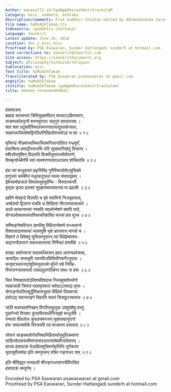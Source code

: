 ```yaml
---
Author: manavallI shrIgaNgAdharashAstrIrachitaM
Category: misc, vedanta, ashtaka
Description/comments: From Gambhir Chintan edited by Akhandananda Saraswati
File name: haMsAShTakam.itx
Indexextra: (gambhIra chintana)
Language: Sanskrit
Latest update: June 24, 2018
Location: doc_z_misc_misc
Proofread by: PSA Easwaran, Sunder Hattangadi sunderh at hotmail.com
Send corrections to: Sanskrit@cheerful.com
Site access: https://sanskritdocuments.org
Subject: philosophy/hinduism/religion
Sublocation: misc
Text title: haMsAShTakam
Transliterated by: PSA Easwaran psaeaswaran at gmail.com
engtitle: haMsAShTakam
itxtitle: haMsAShTakam (gaNgAdharashAstrIrachitam)
title: हंसाष्टकम् (गण्गाधरशास्त्रीरचितम्)

---
```

  
 हंसाष्टकम्   
ब्रह्माहं सत्स्वरूपं चितिसुखमविदन् माययाऽऽक्षिप्यमाणः,  
तत्सम्पर्कापनुत्त्यै शरणमुपगतः सद्गुरुं ज्ञाततत्त्वम् ।  
श्रावं श्रावं तदुक्तीश्चिरतरमननापास्तदुस्तर्कजालः,  
साक्षात्कारैकशेषाद्विगलितनिखिलोपप्लवोऽहं स एव ॥ १॥  
  
मृत्पिण्डं नीडमाप्यास्थिरचितमनिलान्दोलितं रन्ध्रपूर्णं,  
हंसाश्रित्य प्रमाद्यँस्त्यजसि यदि सुखावाप्तिहेतुं विचारम् ।  
वर्षैरल्पैरमुष्मिन् विदलति वितथीभूततत्स्थैर्ययत्नो,  
विस्मृत्योच्चैर्गतिं स्वां त्वमशरणतयाऽधःपतन् शोचितासि ॥ २॥  
  
हंस त्वां बन्धुकामां प्रकृतिमिह गुणैश्चित्तदेशेऽसुसिक्ते  
प्रागुप्त्वा कर्मबीजं मधुरकटुफलं व्यस्य संसारवृक्षम् ।  
द्वेषेप्सामोहजालं विमतवसुवपुर्ग्रन्थि - विस्तारयन्तीं  
दृष्ट्वा कृत्वा हताशां सुखमयमभयमानसं मा प्रहासीः ॥ ३॥  
  
प्रक्षीणे मेघवृन्दे विरमति च वृषे स्वामिनो निःस्पृहत्वात्,  
अश्रोतव्ये द्विजानां वचसि च शिखिनां नीरजस्यात्मलाभे ।  
काले सत्त्वान्यभावं गमयति चपलोन्मेषणे क्वापि याते,  
योग्यालोक्यस्वरूपश्चिरमधिशयितं मानसं हंस मुञ्च ॥ ४॥  
  
सर्वेष्वङ्गेष्वविन्दन् खगतिषु विहितान्वेषणो वन्ध्ययत्नो  
विश्वासादाप्तवाचां जलवपुषि भृशं भ्रान्तवान् मानसे च ।  
विज्ञाने तं विवेक्तुं सुचिरमनुसरन् त्वां विदेहेष्वपश्य-  
न्नद्यानन्दैकतानं सकलकलतया निश्चितं हंसमीक्षे ॥ ५॥  
  
शाखाः सर्वागमानां सततमधिवसन् ज्ञात आरण्यकोक्त्या,  
क्रामद्भिः सप्तभूमीः पवनविजयिभिर्योगमार्गेऽनुयातः ।  
सन्दृष्टस्तारनादश्रुतिमनुसरसो मूर्ध्नि पद्मे निरीह-  
श्चित्तानन्दस्वभावो लसदतुलगतिर्हन्त लब्धः स हंसः ॥ ६॥  
  
चित्रं निष्पक्षपातोऽतिशयविशदभा नित्यमुक्तोपभोगो  
व्याहत्यादौ त्रिमात्रं पदममृतफलं सर्वदाऽऽस्वाद्य तृप्तः ।  
योगाङ्गोपास्तिशुद्धैश्चिरमनुहसं वीक्षितो दिव्यवन्यां  
हंसोऽद्य स्वान्तरङ्गे विहरति सततं चित्रकूटस्थरूपः ॥ ७॥  
  
जातिं  श्लाघ्यामनिच्छन् विगलितकुतुकः प्रांशुवंशेषु वस्तुं  
पुन्नागेभ्यो विरक्तः कुरवविरसधीर्निःस्पृहो बन्धुजीवे ।  
रम्भायां वीतलोभः कुवलयमभजन् मुक्तपद्मानुरागो  
हंसः सम्प्रत्यशोके विरचयति पदं माधवस्य प्रसादात् ॥ ८॥  
  
सोपानं साङ्ख्ययोगोपनिषदभिहितार्थानुभूतिक्रमाणां  
साहित्योल्लाससीमागतसरलतरश्लेषसौन्दर्यसारम् ।  
ज्ञात्वा हंसाष्टकं मेऽवहितशुचिमनोवृत्तिभिः पूर्णकामा  
भूयासुर्वीतमोहा इति तमनुभवन् वक्ति गङ्गाधरः शम् ॥ ९॥  
  
इति श्रीविद्वद्वर मनवल्ली श्रीगङ्गाधरशास्त्रीविरचितं  
हंसाष्टकं सम्पूर्णम् ।  
  
  
Encoded by PSA Easwaran psaeaswaran at gmail.com  
Proofread by PSA Easwaran, Sunder Hattangadi sunderh at hotmail.com  
  
